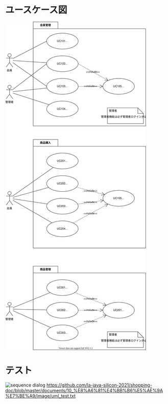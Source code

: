 # ユースケース図

![](image/usecase.svg)


# テスト

![sequence dialog](http://www.plantuml.com/plantuml/proxy?src=https://github.com/la-java-silicon-2021/shopping-doc/blob/master/documents/10_%E8%A6%81%E4%BB%B6%E5%AE%9A%E7%BE%A9/image/uml_test.txt/raw)
https://github.com/la-java-silicon-2021/shopping-doc/blob/master/documents/10_%E8%A6%81%E4%BB%B6%E5%AE%9A%E7%BE%A9/image/uml_test.txt
